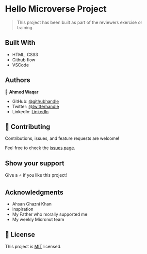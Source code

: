 # Hello Microverse Project

> This project has been built as part of the reviewers exercise or training.

## Built With

- HTML, CSS3
- Github flow
- VSCode

## Authors

👤 **Ahmed Waqar**

- GitHub: [@githubhandle](https://github.com/UREYPRICE)
- Twitter: [@twitterhandle](https://twitter.com/AhmedWaqarQayum)
- LinkedIn: [LinkedIn](https://www.linkedin.com/in/AhmedWaqarQayum)

## 🤝 Contributing

Contributions, issues, and feature requests are welcome!

Feel free to check the [issues page](https://github.com/UREYPRICE/Microverse-Hello-World-Project/issues).

## Show your support

Give a ⭐️ if you like this project!

## Acknowledgments

- Ahsan Ghazni Khan
- Inspiration
- My Father who morally supported me
- My weekly Micronut team

## 📝 License

This project is [MIT](https://github.com/microverseinc/readme-template/blob/master/MIT.md) licensed.